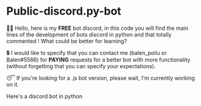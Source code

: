 # Public-discord.py-bot

👋🏼 Hello, here is my **FREE** bot discord, in this code you will find the main lines of the development of bots discord in python and that totally commented ! What could be better for learning? 


💲 I would like to specify that you can contact me (balen_poilu or Balen#5566) for **PAYING** requests for a better bot with more functionality (without forgetting that you can specify your expectations).


😴 If you're looking for a .js bot version, please wait, I'm currently working on it. 

Here's a discord bot in python
